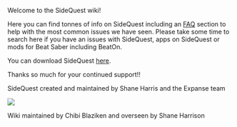 Welcome to the SideQuest wiki!

Here you can find tonnes of info on SideQuest including an [FAQ](https://github.com/the-expanse/SideQuest/wiki/FAQ) section to help with the most common issues we have seen. Please take some time to search here if you have an issues with SideQuest, apps on SideQuest or mods for Beat Saber including BeatOn. 

You can download SideQuest [here](https://sidequestvr.com/#/download).

Thanks so much for your continued support!!

SideQuest created and maintained by Shane Harris and the Expanse team

![](https://cdn.discordapp.com/attachments/590517701982814210/592997778603507713/Screenshot_424.png)

Wiki maintained by Chibi Blaziken and overseen by Shane Harrison